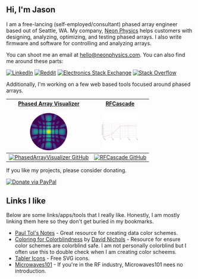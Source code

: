 ## Hi, I'm Jason

I am a free-lancing (self-employed/consultant) phased array engineer based out of Seattle, WA. My company, [Neon Physics](http://neonphysics.com) helps customers with designing, analyzing, optimizing, and testing phased arrays. I also write firmware and software for controlling and analyzing arrays.

You can shoot me an email at [hello@neonphysics.com](mailto:hello@neonphysics.com). You can also find me around these parts:

[![LinkedIn](https://img.shields.io/badge/LinkedIn-Jason_Leo_Durbin-0a66c2)](https://www.linkedin.com/in/jasondurbin/)
[![Reddit](https://img.shields.io/badge/Reddit-NeonPhysics-FF4500?logo=reddit)](https://www.reddit.com/user/NeonPhysics/)
[![Electronics Stack Exchange](https://img.shields.io/badge/Electronics_Stack_Exchange-Jason_Durbin-1E5397?logo=StackExchange)](https://electronics.stackexchange.com/users/278850/jason-durbin)
[![Stack Overflow](https://img.shields.io/badge/Stack_Overflow-Jason_Durbin-F58025?logo=StackOverflow)](https://stackoverflow.com/users/439938/jason-durbin)

Additionally, I'm working on a few web based tools focused around phased arrays.

| [Phased Array Visualizer](https://jasondurbin.github.io/PhasedArrayVisualizer/) <br> <br> [<img src="https://github.com/jasondurbin/PhasedArrayVisualizer/blob/main/assets/favicon.png" width="100" />](https://jasondurbin.github.io/PhasedArrayVisualizer/) | [RFCascade](https://jasondurbin.github.io/RFCascade/) <br> <br> [<img src="https://github.com/jasondurbin/RFCascade/blob/main/assets/snap.png" width="100" />](https://jasondurbin.github.io/RFCascade/) |
| --- | --- |
| [![PhasedArrayVisualizer GitHub](https://img.shields.io/badge/GitHub-PhasedArrayVisualizer-181717?logo=GitHub)](https://github.com/jasondurbin/PhasedArrayVisualizer) | [![RFCascade GitHub](https://img.shields.io/badge/GitHub-RFCascade-181717?logo=GitHub)](https://github.com/jasondurbin/RFCascade) |

If you like my projects, please consider donating.

[![Donate via PayPal](https://img.shields.io/badge/PayPal-Donate-fa448c?logo=paypal&style=for-the-badge)](https://www.paypal.com/donate?business=D7S3JKRAAKUNQ&no_recurring=0&currency_code=USD)

## Links I like

Below are some links/apps/tools that I really like. Honestly, I am mostly linking them here so they don't get buried in my bookmarks.

- [Paul Tol's Notes](https://sronpersonalpages.nl/~pault/) - Great resource for creating data color schemes.
- [Coloring for Colorblindness](https://davidmathlogic.com/colorblind) by [David Nichols](https://davidmathlogic.com/) - Resource for ensure color schemes are colorblind safe. I am not personally colorblind but I often use this to double check when I am creating color scheems.
- [Tabler Icons](https://tablericons.com/) - Free SVG icons.
- [Microwaves101](https://www.microwaves101.com/) - If you're in the RF industry, Microwaves101 nees no introduction.
